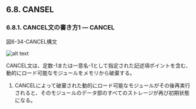 ## 6.8. CANSEL

### 6.8.1. CANCEL文の書き方1 ― CANCEL

図6-34-CANCEL構文

![alt text](Image/6-34.png)

CANCEL文は、定数-1または一意名-1として指定された記述項ポイントを含む、動的にロード可能なモジュールをメモリから破棄する。

1. CANCELによって破棄された動的にロード可能なモジュールがその後再実行されると、そのモジュールのデータ部のすべてのストレージが再び初期状態になる。

